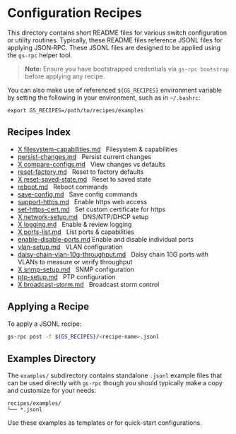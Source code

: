 # Configuration Recipes

This directory contains short README files for various switch configuration or utility routines. Typically, these README files reference JSONL files for applying JSON‑RPC. These JSONL files are designed to be applied using the `gs-rpc` helper tool.

> **Note:** Ensure you have bootstrapped credentials via `gs-rpc bootstrap` before applying any recipe.

You can also make use of referenced `${GS_RECIPES}` environment variable by setting the following in your environment, such as in `~/.bashrc`:

```
export GS_RECIPES=/path/to/recipes/examples
```

## Recipes Index

- [X filesystem-capabilities.md](filesystem-capabilities.md)   Filesystem & capabilities
- [persist-changes.md](persist-changes.md)   Persist current changes
- [X compare-configs.md](compare-configs.md)   View changes vs defaults
- [reset-factory.md](reset-factory.md)   Reset to factory defaults
- [X reset-saved-state.md](reset-saved-state.md)   Reset to saved state
- [reboot.md](reboot.md)   Reboot commands
- [save-config.md](save-config.md)   Save config commands
- [support-https.md](support-https.md)   Enable https web access
- [set-https-cert.md](set-https-cert.md)   Set custom certificate for https
- [X network-setup.md](network-setup.md)   DNS/NTP/DHCP setup
- [X logging.md](logging.md)   Enable & review logging
- [X ports-list.md](ports-list.md)   List ports & capabilities
- [enable-disable-ports.md](enable-disable-ports.md)   Enable and disable individual ports
- [vlan-setup.md](vlan-setup.md)   VLAN configuration
- [daisy-chain-vlan-10g-throughput.md](daisy-chain-vlan-10g-throughput.md)   Daisy chain 10G ports with VLANs to measure or verify throughput
- [X snmp-setup.md](snmp-setup.md)   SNMP configuration
- [ptp-setup.md](ptp-setup.md)   PTP configuration
- [X broadcast-storm.md](broadcast-storm.md)   Broadcast storm control

## Applying a Recipe

To apply a JSONL recipe:

```bash
gs-rpc post -f ${GS_RECIPES}/<recipe-name>.jsonl
```

## Examples Directory

The `examples/` subdirectory contains standalone `.jsonl` example files that can be used directly with `gs-rpc` though you should typically make a copy and customize for your needs:

```plaintext
recipes/examples/
└── *.jsonl
```

Use these examples as templates or for quick-start configurations.
